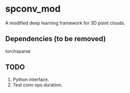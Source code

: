 # spconv_mod
A modified deep learning framework for 3D point clouds.

## Dependencies (to be removed)
torchsparse

## TODO
1. Python interface.
2. Test conv ops duration.
